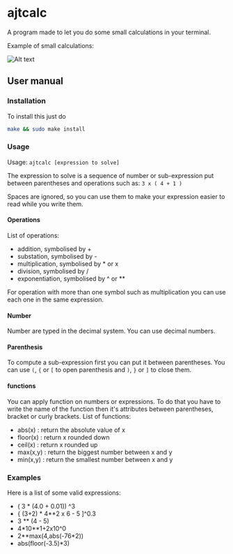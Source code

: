 ﻿# ajtcalc

A program made to let you do some small calculations in your terminal.

Example of small calculations:

![Alt text](https://i.imgur.com/22gJfoj.png "Some simple math.")

## User manual

### Installation
To install this just do
```bash
make && sudo make install
```

### Usage

Usage: `ajtcalc [expression to solve]`

The expression to solve is a sequence of number or sub-expression put between parentheses and operations such as: `3 x ( 4 + 1 )`

Spaces are ignored, so you can use them to make your expression easier to read while you write them.

#### Operations

List of operations:
* addition, symbolised by +
* substation, symbolised by -
* multiplication, symbolised by \* or x
* division, symbolised by /
* exponentiation, symbolised by ^ or \*\*

For operation with more than one symbol such as multiplication you can use each one in the same expression.

#### Number

Number are typed in the decimal system. You can use decimal numbers.

#### Parenthesis

To compute a sub-expression first you can put it between parentheses. You can use `(`, `{` or `[` to open parenthesis and `)`, `}` or `]` to close them.

#### functions

You can apply function on numbers or expressions.
To do that you have to write the name of the function then it's attributes between parentheses, bracket or curly brackets.
List of functions:
* abs(x) : return the absolute value of x
* floor(x) : return x rounded down
* ceil(x) : return x rounded up
* max(x,y) : return the biggest number between x and y
* min(x,y) : return the smallest number between x and y

### Examples

Here is a list of some valid expressions:
* ( 3 * (4.0 + 0.01)) ^3
* { (3+2) * 4\*\*2 x 6 - 5 ]^0.3
* 3 \*\* (4 - 5)
* 4\*10\*\*1+2x10^0
* 2\*\*max(4,abs(-76\*2))
* abs(floor(-3.5)\*3)

